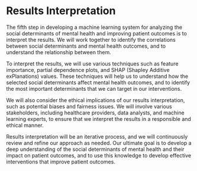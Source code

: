 # Results Interpretation

The fifth step in developing a machine learning system for analyzing the social determinants of mental health and improving patient outcomes is to interpret the results. We will work together to identify the correlations between social determinants and mental health outcomes, and to understand the relationship between them.

To interpret the results, we will use various techniques such as feature importance, partial dependence plots, and SHAP (Shapley Additive exPlanations) values. These techniques will help us to understand how the selected social determinants affect mental health outcomes, and to identify the most important determinants that we can target in our interventions.

We will also consider the ethical implications of our results interpretation, such as potential biases and fairness issues. We will involve various stakeholders, including healthcare providers, data analysts, and machine learning experts, to ensure that we interpret the results in a responsible and ethical manner.

Results interpretation will be an iterative process, and we will continuously review and refine our approach as needed. Our ultimate goal is to develop a deep understanding of the social determinants of mental health and their impact on patient outcomes, and to use this knowledge to develop effective interventions that improve patient outcomes.
